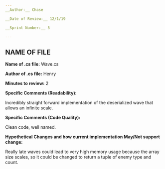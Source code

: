 ```yaml
---
__Author:__ Chase

__Date of Review:__ 12/1/19

__Sprint Number:__ 5

---
```

## NAME OF FILE  ##

__Name of .cs file:__ Wave.cs

__Author of .cs file:__ Henry

__Minutes to review:__ 2

__Specific Comments (Readability):__

Incredibly straight forward implementation of the deserialized wave that allows an infinite scale.

__Specific Comments (Code Quality):__

Clean code, well named.

__Hypothetical Changes and how current implementation May/Not support change:__

Really late waves could lead to very high memory usage because the array size scales, so it could be changed to return a tuple of enemy type and count.

